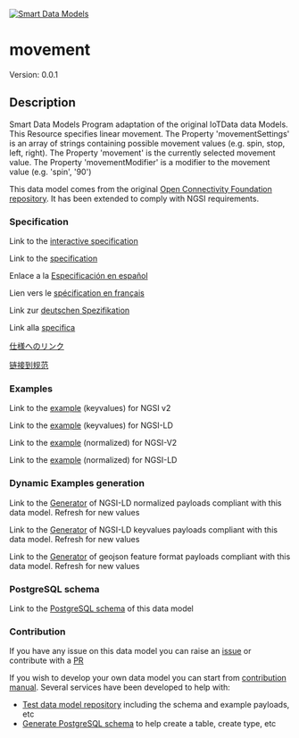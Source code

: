 [![Smart Data Models](https://smartdatamodels.org/wp-content/uploads/2022/01/SmartDataModels_logo.png "Logo")](https://smartdatamodels.org)
# movement
Version: 0.0.1

## Description 

Smart Data Models Program adaptation of the original IoTData data Models. This Resource specifies linear movement. The Property 'movementSettings' is an array of strings containing possible movement values (e.g. spin, stop, left, right). The Property 'movement' is the currently selected movement value. The Property 'movementModifier' is a modifier to the movement value (e.g. 'spin', '90') 

This data model comes from the original [Open Connectivity Foundation repository](https://github.com/openconnectivityfoundation/IoTDataModels). It has been extended to comply with NGSI requirements.
### Specification

Link to the [interactive specification](https://swagger.lab.fiware.org/?url=https://smart-data-models.github.io/dataModel.OCF/movement/swagger.yaml)

Link to the [specification](https://github.com/smart-data-models/dataModel.OCF/blob/master/movement/doc/spec.md)

Enlace a la [Especificación en español](https://github.com/smart-data-models/dataModel.OCF/blob/master/movement/doc/spec_ES.md)

Lien vers le [spécification en français](https://github.com/smart-data-models/dataModel.OCF/blob/master/movement/doc/spec_FR.md)

Link zur [deutschen Spezifikation](https://github.com/smart-data-models/dataModel.OCF/blob/master/movement/doc/spec_DE.md)

Link alla [specifica](https://github.com/smart-data-models/dataModel.OCF/blob/master/movement/doc/spec_IT.md)

[仕様へのリンク](https://github.com/smart-data-models/dataModel.OCF/blob/master/movement/doc/spec_JA.md)

[链接到规范](https://github.com/smart-data-models/dataModel.OCF/blob/master/movement/doc/spec_ZH.md)
### Examples

Link to the [example](https://smart-data-models.github.io/dataModel.OCF/movement/examples/example.json) (keyvalues) for NGSI v2

Link to the [example](https://smart-data-models.github.io/dataModel.OCF/movement/examples/example.jsonld) (keyvalues) for NGSI-LD

Link to the [example](https://smart-data-models.github.io/dataModel.OCF/movement/examples/example-normalized.json) (normalized) for NGSI-V2

Link to the [example](https://smart-data-models.github.io/dataModel.OCF/movement/examples/example-normalized.jsonld) (normalized) for NGSI-LD
### Dynamic Examples generation

Link to the [Generator](https://smartdatamodels.org/extra/ngsi-ld_generator.php?schemaUrl=https://raw.githubusercontent.com/smart-data-models/dataModel.OCF/master/movement/schema.json&email=info@smartdatamodels.org) of NGSI-LD normalized payloads compliant with this data model. Refresh for new values

Link to the [Generator](https://smartdatamodels.org/extra/ngsi-ld_generator_keyvalues.php?schemaUrl=https://raw.githubusercontent.com/smart-data-models/dataModel.OCF/master/movement/schema.json&email=info@smartdatamodels.org) of NGSI-LD keyvalues payloads compliant with this data model. Refresh for new values

Link to the [Generator](https://smartdatamodels.org/extra/geojson_features_generator.php?schemaUrl=https://raw.githubusercontent.com/smart-data-models/dataModel.OCF/master/movement/schema.json&email=info@smartdatamodels.org) of geojson feature format payloads compliant with this data model. Refresh for new values
### PostgreSQL schema

Link to the [PostgreSQL schema](https://github.com/smart-data-models/dataModel.OCF/blob/master/movement/schema.sql) of this data model
### Contribution

 If you have any issue on this data model you can raise an [issue](https://github.com/smart-data-models/dataModel.OCF/issues)  or contribute with a [PR](https://github.com/smart-data-models/dataModel.OCF/pulls)

 If you wish to develop your own data model you can start from [contribution manual](https://bit.ly/contribution_manual). Several services have been developed to help with: 
 - [Test data model repository](https://smartdatamodels.org/index.php/data-models-contribution-api/) including the schema and example payloads, etc
 - [Generate PostgreSQL schema](https://smartdatamodels.org/index.php/sql-service/) to help create a table, create type, etc